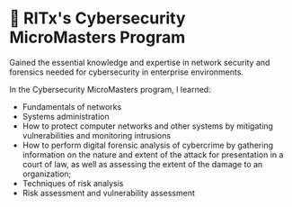 # 📖 RITx's Cybersecurity MicroMasters Program

Gained the essential knowledge and expertise in network security and forensics needed for cybersecurity in enterprise environments.

In the Cybersecurity MicroMasters program, I learned:

- Fundamentals of networks
- Systems administration
- How to protect computer networks and other systems by mitigating vulnerabilities and monitoring intrusions
- How to perform digital forensic analysis of cybercrime by gathering information on the nature and extent of the attack for presentation in a court of law, as well as assessing the extent of the damage to an organization;
- Techniques of risk analysis
- Risk assessment and vulnerability assessment
